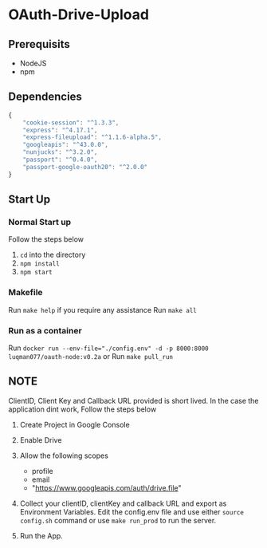# OAuth-Drive-Upload

## Prerequisits

* NodeJS
* npm

## Dependencies
```javascript
{
    "cookie-session": "^1.3.3",
    "express": "^4.17.1",
    "express-fileupload": "^1.1.6-alpha.5",
    "googleapis": "^43.0.0",
    "nunjucks": "^3.2.0",
    "passport": "^0.4.0",
    "passport-google-oauth20": "^2.0.0"
}
```
## Start Up

### Normal Start up

Follow the steps below

1. `cd` into the directory
2. `npm install`
3. `npm start`

### Makefile

Run `make help` if you require any assistance
Run `make all`

### Run as a container

Run `docker run --env-file="./config.env" -d -p 8000:8000 luqman077/oauth-node:v0.2a`
or
Run `make pull_run`

## NOTE

ClientID, Client Key and Callback URL provided is short lived. In the case the application dint work, Follow the steps below

1. Create Project in Google Console
2. Enable Drive
3. Allow the following scopes
   - profile
   - email
   - "https://www.googleapis.com/auth/drive.file"

4. Collect your clientID, clientKey and callback URL and export as Environment Variables.
   Edit the config.env file and use either `source config.sh` command or use `make run_prod` to run the server.
5. Run the App.
